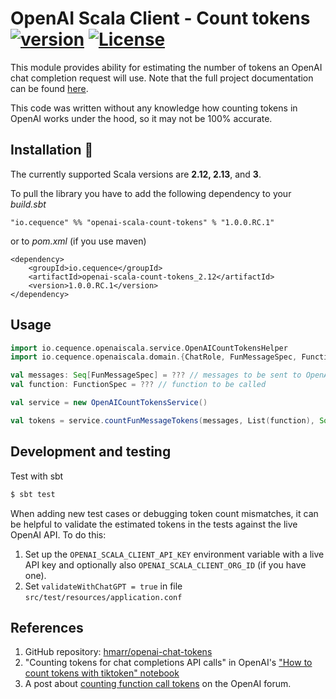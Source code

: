 # OpenAI Scala Client - Count tokens [![version](https://img.shields.io/badge/version-1.0.0.RC.1-green.svg)](https://cequence.io) [![License](https://img.shields.io/badge/License-MIT-lightgrey.svg)](https://opensource.org/licenses/MIT)

This module provides ability for estimating the number of tokens an OpenAI chat completion request will use. 
Note that the full project documentation can be found [here](../README.md).

This code was written without any knowledge how counting tokens in OpenAI works under the hood, so it may not be 100% accurate.

## Installation 🚀

The currently supported Scala versions are **2.12, 2.13**, and **3**.

To pull the library you have to add the following dependency to your *build.sbt*

```
"io.cequence" %% "openai-scala-count-tokens" % "1.0.0.RC.1"
```

or to *pom.xml* (if you use maven)

```
<dependency>
    <groupId>io.cequence</groupId>
    <artifactId>openai-scala-count-tokens_2.12</artifactId>
    <version>1.0.0.RC.1</version>
</dependency>
```

## Usage

```scala
import io.cequence.openaiscala.service.OpenAICountTokensHelper
import io.cequence.openaiscala.domain.{ChatRole, FunMessageSpec, FunctionSpec}

val messages: Seq[FunMessageSpec] = ??? // messages to be sent to OpenAI
val function: FunctionSpec = ??? // function to be called

val service = new OpenAICountTokensService()

val tokens = service.countFunMessageTokens(messages, List(function), Some(function.name))
```



## Development and testing

Test with sbt

```bash
$ sbt test
```

When adding new test cases or debugging token count mismatches, it can be helpful to validate the estimated tokens in the tests against the live OpenAI API. To do this:

1. Set up the `OPENAI_SCALA_CLIENT_API_KEY` environment variable with a live API key and optionally also `OPENAI_SCALA_CLIENT_ORG_ID` (if you have one).
2. Set `validateWithChatGPT = true` in file `src/test/resources/application.conf`


## References
1. GitHub repository: [hmarr/openai-chat-tokens](https://github.com/hmarr/openai-chat-tokens)
2. "Counting tokens for chat completions API calls" in OpenAI's ["How to count tokens with tiktoken" notebook](https://github.com/openai/openai-cookbook/blob/main/examples/How_to_count_tokens_with_tiktoken.ipynb)
3. A post about [counting function call tokens](https://community.openai.com/t/how-to-calculate-the-tokens-when-using-function-call/266573/23) on the OpenAI forum.
